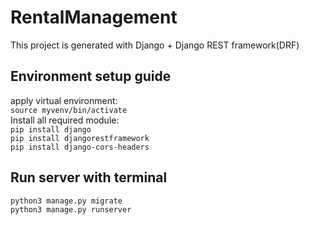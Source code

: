# RentalManagement
This project is generated with Django + Django REST framework(DRF)

## Environment setup guide  
apply virtual environment:  
`source myvenv/bin/activate`  
Install all required module:   
`pip install django`   
`pip install djangorestframework`  
`pip install django-cors-headers`  
## Run server with terminal
`python3 manage.py migrate`  
`python3 manage.py runserver`  
